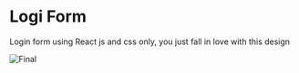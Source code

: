 # Logi Form
Login form using React js and css only, you just fall in love with this design

![Final](https://github.com/israthnr/Login_Form/assets/113460637/c8181ea4-6765-4677-99a8-57e23b8f7a77)
